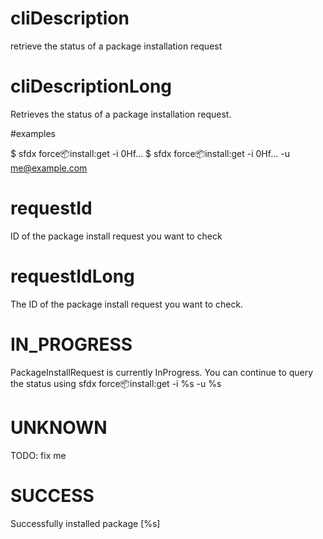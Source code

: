 # cliDescription

retrieve the status of a package installation request

# cliDescriptionLong

Retrieves the status of a package installation request.

#examples

$ sfdx force:package:install:get -i 0Hf...
$ sfdx force:package:install:get -i 0Hf... -u me@example.com

# requestId

ID of the package install request you want to check

# requestIdLong

The ID of the package install request you want to check.

# IN_PROGRESS

PackageInstallRequest is currently InProgress. You can continue to query the status using
sfdx force:package:install:get -i %s -u %s

# UNKNOWN

TODO: fix me

# SUCCESS

Successfully installed package [%s]
